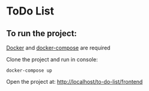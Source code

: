 # ToDo List

## To run the project:

[Docker](https://docs.docker.com/engine/install/) and [docker-compose](https://docs.docker.com/compose/install/) are required

Clone the project and run in console:
```
docker-compose up
```
Open the project at: [http://localhost/to-do-list/frontend](http://localhost/to-do-list/frontend)
